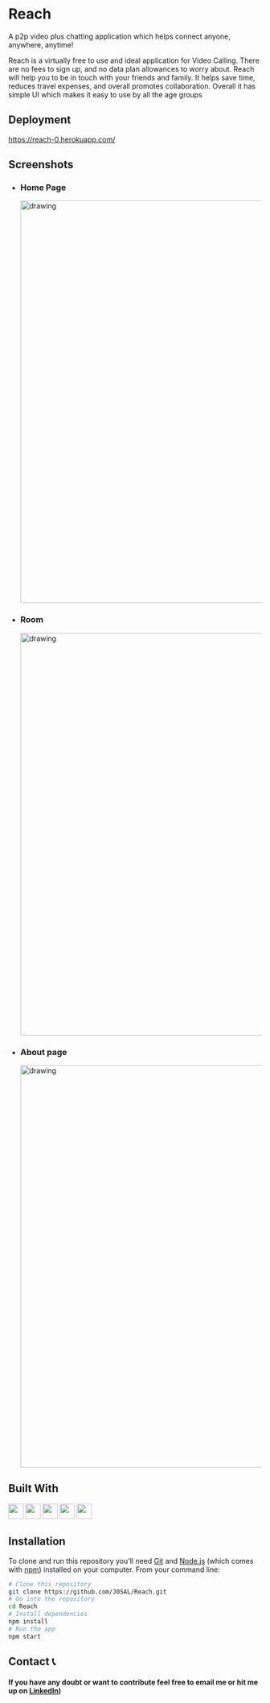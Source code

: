 # Reach

<p>A p2p video plus chatting application which helps connect anyone, anywhere, anytime! </p>

<p>Reach is a virtually free to use and ideal application for Video Calling. There are no fees to sign up, and no data plan allowances to worry about. Reach will help you to be in touch with your friends and family. It helps save time, reduces travel expenses, and overall promotes collaboration. Overall it has simple UI which makes it easy to use by all the age groups</p>

## Deployment

  https://reach-0.herokuapp.com/
  

## Screenshots

- ### Home Page

  <img src="https://user-images.githubusercontent.com/52382282/150292633-fdb63915-e8b3-4425-a2ea-f2f388d81861.PNG" alt="drawing" width="800"/>

- ### Room
  <img src="https://user-images.githubusercontent.com/52382282/150296617-535517c2-824f-45a8-8a52-5459a653a4eb.PNG" alt="drawing" width="800"/>

- ### About page
  <img src="https://user-images.githubusercontent.com/52382282/150292902-020a5a66-3825-4c49-a298-52866462e9c6.PNG" alt="drawing" width="800"/>


## Built With

<code><img height="30" src="https://user-images.githubusercontent.com/52382282/141659230-1d3c93ce-cdbe-48b9-a97b-7ccb7c0901d3.png"></code>
<code><img height="30" src="https://user-images.githubusercontent.com/52382282/141659260-a499c897-6b74-46ea-9c87-0668b729c945.png"></code>
<code><img height="30" src="https://user-images.githubusercontent.com/52382282/141659274-9c581107-1672-4642-ad69-5bb5063c8b52.png"></code>
<code><img height="30" src="https://user-images.githubusercontent.com/52382282/141659282-956ee3e0-7c1e-42ce-9735-6c824cb7da3a.png"></code>
<code><img height="30" src="https://user-images.githubusercontent.com/52382282/150293168-8a937bc6-fe64-41a0-9d37-3b3b5d334689.png"></code>



## Installation

To clone and run this repository you'll need [Git](https://git-scm.com) and [Node.js](https://nodejs.org/en/download/) (which comes with [npm](http://npmjs.com)) installed on your computer. From your command line:

```bash
# Clone this repository
git clone https://github.com/J0SAL/Reach.git
# Go into the repository
cd Reach
# Install dependencies
npm install
# Run the app
npm start
```


## Contact 📞

#### If you have any doubt or want to contribute feel free to email me or hit me up on [LinkedIn](https://linkedin.com/in/joy-almeida0))

